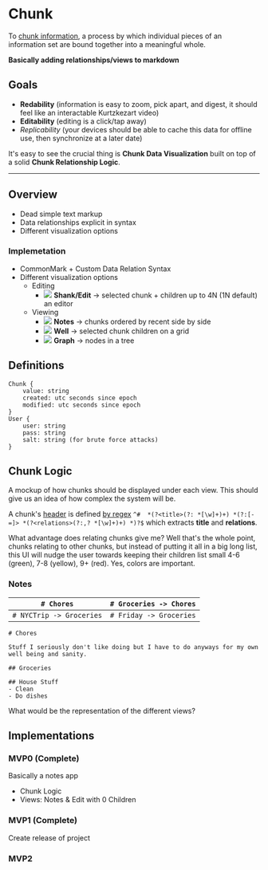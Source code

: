 # Chunk
To [chunk information](https://en.wikipedia.org/wiki/Chunking_%28psychology%29?wprov=sfla1), a process by which individual pieces of an information set are bound together into a meaningful whole.

**Basically adding relationships/views to markdown**

## Goals
- **Redability** (information is easy to zoom, pick apart, and digest, it should feel like an interactable Kurtzkezart video)
- **Editability** (editing is a click/tap away)
- *Replicability* (your devices should be able to cache this data for offline use, then synchronize at a later date)

It's easy to see the crucial thing is **Chunk Data Visualization** built on top of a solid **Chunk Relationship Logic**.

---

## Overview
- Dead simple text markup
- Data relationships explicit in syntax
- Different visualization options

### Implemetation
- CommonMark + Custom Data Relation Syntax
- Different visualization options
  - Editing
    - ![](web/src/assets/icons/card-text.svg) **Shank/Edit** -> selected chunk + children up to 4N (1N default) an editor
  - Viewing
    - ![](web/src/assets/icons/clipboard.svg) **Notes** -> chunks ordered by recent side by side
    - ![](web/src/assets/icons/grid.svg) **Well** -> selected chunk children on a grid
    - ![](web/src/assets/icons/diagram-2-fill.svg) **Graph** -> nodes in a tree

## Definitions

```
Chunk {
	value: string
	created: utc seconds since epoch
	modified: utc seconds since epoch
}
User {
	user: string
	pass: string
	salt: string (for brute force attacks)
}
```

## Chunk Logic
A mockup of how chunks should be displayed under each view. This should give us an idea of how complex the system will be.

A chunk's <u>header</u> is defined [by regex](https://regexr.com/6vm4s) 
`^#  *(?<title>(?: *[\w]+)+) *(?:[-=]> *(?<relations>(?:,? *[\w]+)+) *)?$` which extracts **title** and **relations**. 

What advantage does relating chunks give me? Well that's the whole point, chunks relating to other chunks, but instead of putting it all in a big long list, this UI will nudge the user towards keeping their children list small 4-6 (green), 7-8 (yellow), 9+ (red). Yes, colors are important.

### Notes

| `# Chores` |`# Groceries -> Chores`|
-|-
| `# NYCTrip -> Groceries` |`# Friday -> Groceries`|

```
# Chores

Stuff I seriously don't like doing but I have to do anyways for my own well being and sanity.

## Groceries

## House Stuff
- Clean
- Do dishes
```
What would be the representation of the different views?

## Implementations

### MVP0 (Complete)
Basically a notes app
- Chunk Logic
- Views: Notes & Edit with 0 Children

### MVP1 (Complete)
Create release of project

### MVP2
